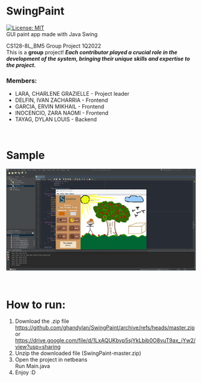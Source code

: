 # SwingPaint
[![License: MIT](https://img.shields.io/badge/License-MIT-yellow.svg)](https://opensource.org/licenses/MIT)\
GUI paint app made with Java Swing

CS128-8L_BM5 Group Project 1Q2022\
This is a **group** project!
***Each contributor played a crucial role in the development of the system, bringing their unique skills and expertise to the project.***

### Members: 
 * LARA, CHARLENE GRAZIELLE - Project leader
 * DELFIN, IVAN ZACHARRIA - Frontend
 * GARCIA, ERVIN MIKHAIL - Frontend
 * INOCENCIO, ZARA NAOMI - Frontend
 * TAYAG, DYLAN LOUIS - Backend 
 
&nbsp;
&nbsp;
&nbsp;

# Sample
![alt text for screen readers](readme_pics/sample_pic1.png "Text to show on mouseover")


&nbsp;
&nbsp;
&nbsp;

# How to run:
1. Download the .zip file\
   https://github.com/ghandylan/SwingPaint/archive/refs/heads/master.zip or https://drive.google.com/file/d/1LxAQUKbvp5sjYkLbib0O8vuT9ax_jYw2/view?usp=sharing
2. Unzip the downloaded file (SwingPaint-master.zip)
3. Open the project in netbeans\
   Run Main.java
4. Enjoy :D
